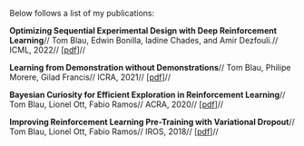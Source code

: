 Below follows a list of my publications:


**Optimizing Sequential Experimental Design with Deep Reinforcement Learning**//
Tom Blau, Edwin Bonilla, Iadine Chades, and Amir Dezfouli.//
ICML, 2022//
\[[pdf](https://arxiv.org/abs/2202.00821)\]//

**Learning from Demonstration without Demonstrations**//
Tom Blau, Philipe Morere, Gilad Francis//
ICRA, 2021//
\[[pdf](https://arxiv.org/abs/2106.09203)\]//

**Bayesian Curiosity for Efficient Exploration in Reinforcement Learning**//
Tom Blau, Lionel Ott, Fabio Ramos//
ACRA, 2020//
\[[pdf](https://arxiv.org/abs/1911.08701)\]//

**Improving Reinforcement Learning Pre-Training with Variational Dropout**//
Tom Blau, Lionel Ott, Fabio Ramos//
IROS, 2018//
\[[pdf](https://ieeexplore.ieee.org/abstract/document/8594341)\]//
